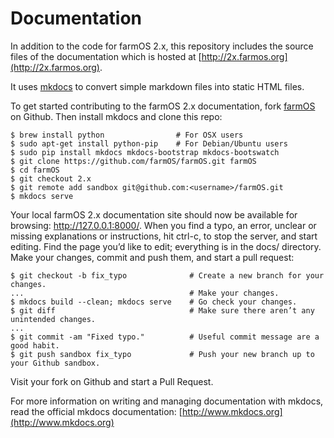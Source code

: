 # Documentation

In addition to the code for farmOS 2.x, this repository includes the source files of the
documentation which is hosted at [http://2x.farmos.org](http://2x.farmos.org).

It uses [mkdocs](http://www.mkdocs.org) to convert simple markdown files into
static HTML files.

To get started contributing to the farmOS 2.x documentation, fork 
[farmOS](https://github.com/farmOS/farmOS/tree/2.x) on Github. Then install mkdocs and
clone this repo:

    $ brew install python                # For OSX users
    $ sudo apt-get install python-pip    # For Debian/Ubuntu users
    $ sudo pip install mkdocs mkdocs-bootstrap mkdocs-bootswatch
    $ git clone https://github.com/farmOS/farmOS.git farmOS
    $ cd farmOS
    $ git checkout 2.x
    $ git remote add sandbox git@github.com:<username>/farmOS.git
    $ mkdocs serve

Your local farmOS 2.x documentation site should now be available for browsing:
http://127.0.0.1:8000/. When you find a typo, an error, unclear or missing
explanations or instructions, hit ctrl-c, to stop the server, and start editing.
Find the page you’d like to edit; everything is in the docs/ directory. Make
your changes, commit and push them, and start a pull request:

    $ git checkout -b fix_typo              # Create a new branch for your changes.
    ...                                     # Make your changes.
    $ mkdocs build --clean; mkdocs serve    # Go check your changes.
    $ git diff                              # Make sure there aren’t any unintended changes.
    ...
    $ git commit -am "Fixed typo."          # Useful commit message are a good habit.
    $ git push sandbox fix_typo             # Push your new branch up to your Github sandbox.

Visit your fork on Github and start a Pull Request.

For more information on writing and managing documentation with mkdocs, read the
official mkdocs documentation: [http://www.mkdocs.org](http://www.mkdocs.org)
